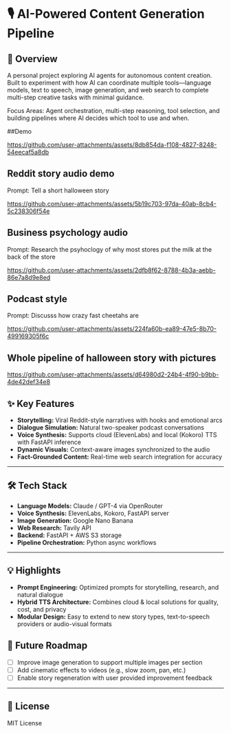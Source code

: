 # 🎙️ AI-Powered Content Generation Pipeline

## 🚀 Overview
  
A personal project exploring AI agents for autonomous content creation. Built to experiment with how AI can coordinate multiple tools—language models, text to speech, image generation, and web search to complete multi-step creative tasks with minimal guidance.

Focus Areas: Agent orchestration, multi-step reasoning, tool selection, and building pipelines where AI decides which tool to use and when.

##Demo

https://github.com/user-attachments/assets/8db854da-f108-4827-8248-54eecaf5a8db


## Reddit story audio demo
Prompt: Tell a short halloween story

https://github.com/user-attachments/assets/5b19c703-97da-40ab-8cb4-5c238306f54e


## Business psychology audio
Prompt: Research the psyhoclogy of why most stores put the milk at the back of the store

https://github.com/user-attachments/assets/2dfb8f62-8788-4b3a-aebb-86e7a8d9e8ed


## Podcast style
Prompt: Discusss how crazy fast cheetahs are

https://github.com/user-attachments/assets/224fa60b-ea89-47e5-8b70-499169305f6c

## Whole pipeline of halloween story with pictures
https://github.com/user-attachments/assets/d64980d2-24b4-4f90-b9bb-4de42def34e8



## ✨ Key Features

- **Storytelling:** Viral Reddit-style narratives with hooks and emotional arcs  
- **Dialogue Simulation:** Natural two-speaker podcast conversations  
- **Voice Synthesis:** Supports cloud (ElevenLabs) and local (Kokoro) TTS with FastAPI inference  
- **Dynamic Visuals:** Context-aware images synchronized to the audio  
- **Fact-Grounded Content:** Real-time web search integration for accuracy  

---

## 🛠️ Tech Stack

- **Language Models:** Claude / GPT-4 via OpenRouter  
- **Voice Synthesis:** ElevenLabs, Kokoro, FastAPI server  
- **Image Generation:** Google Nano Banana  
- **Web Research:** Tavily API  
- **Backend:** FastAPI + AWS S3 storage  
- **Pipeline Orchestration:** Python async workflows  

---

## 💡 Highlights

- **Prompt Engineering:** Optimized prompts for storytelling, research, and natural dialogue  
- **Hybrid TTS Architecture:** Combines cloud & local solutions for quality, cost, and privacy  
- **Modular Design:** Easy to extend to new story types, text-to-speech providers or audio-visual formats



## 🎯 Future Roadmap

- [ ] Improve image generation to support multiple images per section
- [ ] Add cinematic effects to videos (e.g., slow zoom, pan, etc.)
- [ ] Enable story regeneration with user provided improvement feedback

---

## 📝 License

MIT License

